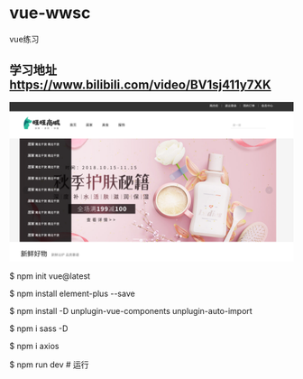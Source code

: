 # vue-wwsc
vue练习

## 学习地址 https://www.bilibili.com/video/BV1sj411y7XK

![Alt text](image.png)

$ npm init vue@latest  

$ npm install element-plus --save  

$ npm install -D unplugin-vue-components unplugin-auto-import  

$ npm i sass -D  

$ npm i axios  

$ npm run dev    # 运行
